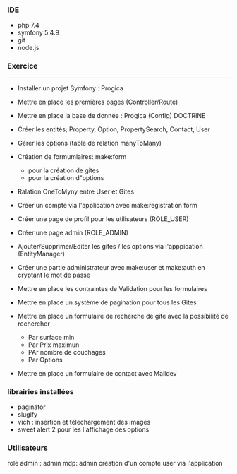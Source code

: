 
### IDE

- php 7.4
- symfony 5.4.9
- git
- node.js

### Exercice
---
- Installer un projet Symfony : Progica
- Mettre en place les premières pages (Controller/Route)
- Mettre en place la base de donnée : Progica (Config) DOCTRINE
- Créer les entités; Property, Option, PropertySearch, Contact, User
- Gérer les options (table de relation manyToMany)
- Création de formumlaires: make:form
     - pour la création de gites
     - pour la création d"options
- Ralation OneToMyny entre User et Gites
- Créer un compte via l'application avec make:registration form
- Créer une page de profil pour les utilisateurs (ROLE_USER)

- Créer une page admin (ROLE_ADMIN)
- Ajouter/Supprimer/Editer  les gites / les options via l'apppication (EntityManager)


- Créer une partie administrateur avec make:user et make:auth en cryptant le mot de passe

- Mettre en place les contraintes de Validation pour les formulaires
- Mettre en place un système de pagination pour tous les Gites
- Mettre en place un formulaire de recherche de gîte avec la possibilité de rechercher
     - Par surface min
     - Par Prix maximun
     - PAr nombre de couchages
     - Par Options
- Mettre en place un formulaire de contact avec Maildev

### librairies installées

- paginator
- slugify
- vich : insertion et télechargement des images
- sweet alert 2 pour les l'affichage des options


### Utilisateurs
role admin : admin mdp: admin
création d'un compte user via l'application



